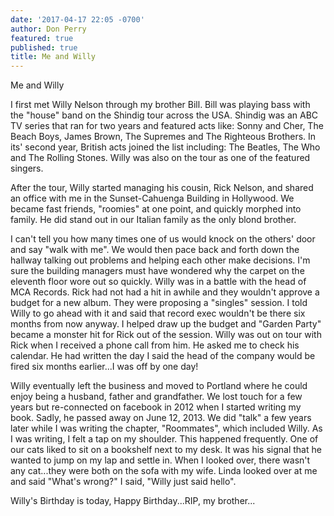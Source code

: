 ```yaml
---
date: '2017-04-17 22:05 -0700'
author: Don Perry
featured: true
published: true
title: Me and Willy
---
```

Me and Willy

I first met Willy Nelson through my brother Bill.  Bill was playing bass with the "house" band on the Shindig tour across the USA.  Shindig was an ABC TV series that ran for two years and featured acts like:  Sonny and Cher, The Beach Boys, James Brown, The Supremes and The Righteous Brothers.  In its' second year, British acts joined the list including: The Beatles, The Who and The Rolling Stones.  Willy was also on the tour as one of the featured singers.

After the tour, Willy started managing his cousin, Rick Nelson, and shared an office with me in the Sunset-Cahuenga Building in Hollywood.  We became fast friends, "roomies" at one point, and quickly morphed into family.  He did stand out in our Italian family as the only blond brother.  

I can't tell you how many times one of us would knock on the others' door and say "walk with me".  We would then pace back and forth down the hallway talking out problems and helping each other make decisions.  I'm sure the building managers must have wondered why the carpet on the eleventh floor wore out so quickly.  Willy was in a battle with the head of MCA Records.  Rick had not had a hit in awhile and they wouldn't approve a budget for a new album.  They were proposing a "singles" session.  I told Willy to go ahead with it and said that record exec wouldn't be there six months from now anyway.  I helped draw up the budget and "Garden Party" became a monster hit for Rick out of the session.  Willy was out on tour with Rick when I received a phone call from him.  He asked me to check his calendar.  He had written the day I said the head of the company would be fired six months earlier...I was off by one day!

Willy eventually left the business and moved to Portland where he could enjoy being a husband, father and grandfather.  We lost touch for a few years but re-connected on facebook in 2012 when I started writing my book.  Sadly, he passed away on June 12, 2013.  We did "talk" a few years later while I was writing the chapter, "Roommates", which included Willy.  As I was writing, I felt a tap on my shoulder.  This happened frequently.  One of our cats liked to sit on a bookshelf next to my desk.  It was his signal that he wanted to jump on my lap and settle in.  When I looked over, there wasn't any cat...they were both on the sofa with my wife.  Linda looked over at me and said "What's wrong?"  I said, "Willy just said hello".  

Willy's Birthday is today, Happy Birthday...RIP, my brother...


